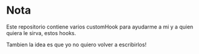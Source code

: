 # Nota

Este repositorio contiene varios customHook para ayudarme a mi y a quien quiera le sirva, estos hooks.

Tambien la idea es que yo no quiero volver a escribirlos!